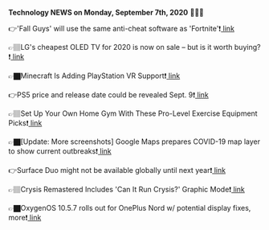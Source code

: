 <b>Technology NEWS on Monday, September 7th, 2020</b> 📡📡📡 

👉'Fall Guys' will use the same anti-cheat software as 'Fortnite'❗️<a href='https://techblock.club/?p=7071'> link</a>

👉🏽LG's cheapest OLED TV for 2020 is now on sale – but is it worth buying?❗️<a href='https://techblock.club/?p=7073'> link</a>

👉🏿Minecraft Is Adding PlayStation VR Support❗️<a href='https://techblock.club/?p=7075'> link</a>

👉PS5 price and release date could be revealed Sept. 9❗️<a href='https://techblock.club/?p=7077'> link</a>

👉🏽Set Up Your Own Home Gym With These Pro-Level Exercise Equipment Picks❗️<a href='https://techblock.club/?p=7079'> link</a>

👉🏿[Update: More screenshots] Google Maps prepares COVID-19 map layer to show current outbreaks❗️<a href='https://techblock.club/?p=7081'> link</a>

👉Surface Duo might not be available globally until next year❗️<a href='https://techblock.club/?p=7083'> link</a>

👉🏽Crysis Remastered Includes 'Can It Run Crysis?' Graphic Mode❗️<a href='https://techblock.club/?p=7085'> link</a>

👉🏿OxygenOS 10.5.7 rolls out for OnePlus Nord w/ potential display fixes, more❗️<a href='https://techblock.club/?p=7087'> link</a>

